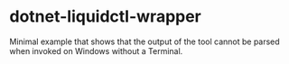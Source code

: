 # dotnet-liquidctl-wrapper
Minimal example that shows that the output of the tool cannot be parsed when invoked on Windows without a Terminal.
